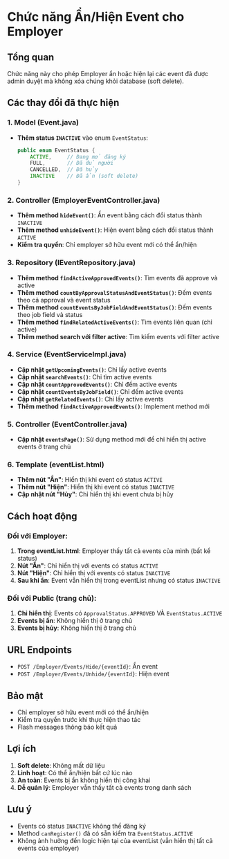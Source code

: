 # Chức năng Ẩn/Hiện Event cho Employer

## Tổng quan
Chức năng này cho phép Employer ẩn hoặc hiện lại các event đã được admin duyệt mà không xóa chúng khỏi database (soft delete).

## Các thay đổi đã thực hiện

### 1. Model (Event.java)
- **Thêm status `INACTIVE`** vào enum `EventStatus`:
  ```java
  public enum EventStatus {
      ACTIVE,     // Đang mở đăng ký
      FULL,       // Đã đủ người
      CANCELLED,  // Đã hủy
      INACTIVE    // Đã ẩn (soft delete)
  }
  ```

### 2. Controller (EmployerEventController.java)
- **Thêm method `hideEvent()`**: Ẩn event bằng cách đổi status thành `INACTIVE`
- **Thêm method `unhideEvent()`**: Hiện event bằng cách đổi status thành `ACTIVE`
- **Kiểm tra quyền**: Chỉ employer sở hữu event mới có thể ẩn/hiện

### 3. Repository (IEventRepository.java)
- **Thêm method `findActiveApprovedEvents()`**: Tìm events đã approve và active
- **Thêm method `countByApprovalStatusAndEventStatus()`**: Đếm events theo cả approval và event status
- **Thêm method `countEventsByJobFieldAndEventStatus()`**: Đếm events theo job field và status
- **Thêm method `findRelatedActiveEvents()`**: Tìm events liên quan (chỉ active)
- **Thêm method search với filter active**: Tìm kiếm events với filter active

### 4. Service (EventServiceImpl.java)
- **Cập nhật `getUpcomingEvents()`**: Chỉ lấy active events
- **Cập nhật `searchEvents()`**: Chỉ tìm active events
- **Cập nhật `countApprovedEvents()`**: Chỉ đếm active events
- **Cập nhật `countEventsByJobField()`**: Chỉ đếm active events
- **Cập nhật `getRelatedEvents()`**: Chỉ lấy active events
- **Thêm method `findActiveApprovedEvents()`**: Implement method mới

### 5. Controller (EventController.java)
- **Cập nhật `eventsPage()`**: Sử dụng method mới để chỉ hiển thị active events ở trang chủ

### 6. Template (eventList.html)
- **Thêm nút "Ẩn"**: Hiển thị khi event có status `ACTIVE`
- **Thêm nút "Hiện"**: Hiển thị khi event có status `INACTIVE`
- **Cập nhật nút "Hủy"**: Chỉ hiển thị khi event chưa bị hủy

## Cách hoạt động

### Đối với Employer:
1. **Trong eventList.html**: Employer thấy tất cả events của mình (bất kể status)
2. **Nút "Ẩn"**: Chỉ hiển thị với events có status `ACTIVE`
3. **Nút "Hiện"**: Chỉ hiển thị với events có status `INACTIVE`
4. **Sau khi ẩn**: Event vẫn hiển thị trong eventList nhưng có status `INACTIVE`

### Đối với Public (trang chủ):
1. **Chỉ hiển thị**: Events có `ApprovalStatus.APPROVED` VÀ `EventStatus.ACTIVE`
2. **Events bị ẩn**: Không hiển thị ở trang chủ
3. **Events bị hủy**: Không hiển thị ở trang chủ

## URL Endpoints
- `POST /Employer/Events/Hide/{eventId}`: Ẩn event
- `POST /Employer/Events/Unhide/{eventId}`: Hiện event

## Bảo mật
- Chỉ employer sở hữu event mới có thể ẩn/hiện
- Kiểm tra quyền trước khi thực hiện thao tác
- Flash messages thông báo kết quả

## Lợi ích
1. **Soft delete**: Không mất dữ liệu
2. **Linh hoạt**: Có thể ẩn/hiện bất cứ lúc nào
3. **An toàn**: Events bị ẩn không hiển thị công khai
4. **Dễ quản lý**: Employer vẫn thấy tất cả events trong danh sách

## Lưu ý
- Events có status `INACTIVE` không thể đăng ký
- Method `canRegister()` đã có sẵn kiểm tra `EventStatus.ACTIVE`
- Không ảnh hưởng đến logic hiện tại của eventList (vẫn hiển thị tất cả events của employer) 